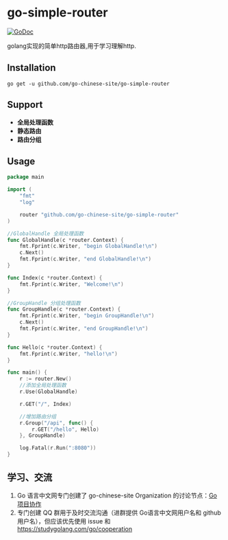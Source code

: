 # go-simple-router
[![GoDoc](https://godoc.org/github.com/go-chinese-site/go-simple-router?status.svg)](http://godoc.org/github.com/go-chinese-site/go-simple-router)

golang实现的简单http路由器,用于学习理解http.

## Installation

    go get -u github.com/go-chinese-site/go-simple-router

## Support

* **全局处理函数**
* **静态路由**
* **路由分组**

## Usage

```go
package main

import (
	"fmt"
	"log"

	router "github.com/go-chinese-site/go-simple-router"
)

//GlobalHandle 全局处理函数
func GlobalHandle(c *router.Context) {
	fmt.Fprint(c.Writer, "begin GlobalHandle!\n")
	c.Next()
	fmt.Fprint(c.Writer, "end GlobalHandle!\n")
}

func Index(c *router.Context) {
	fmt.Fprint(c.Writer, "Welcome!\n")
}

//GroupHandle 分组处理函数
func GroupHandle(c *router.Context) {
	fmt.Fprint(c.Writer, "begin GroupHandle!\n")
	c.Next()
	fmt.Fprint(c.Writer, "end GroupHandle!\n")
}

func Hello(c *router.Context) {
	fmt.Fprint(c.Writer, "hello!\n")
}

func main() {
	r := router.New()
	//添加全局处理函数
	r.Use(GlobalHandle)

	r.GET("/", Index)

	//增加路由分组
	r.Group("/api", func() {
		r.GET("/hello", Hello)
	}, GroupHandle)

	log.Fatal(r.Run(":8080"))
}

```

## 学习、交流

1. Go 语言中文网专门创建了 go-chinese-site Organization 的讨论节点：[Go项目协作](https://studygolang.com/go/cooperation)
2. 专门创建 QQ 群用于及时交流沟通（进群提供 Go语言中文网用户名和 github 用户名），但应该优先使用 issue 和 https://studygolang.com/go/cooperation 

